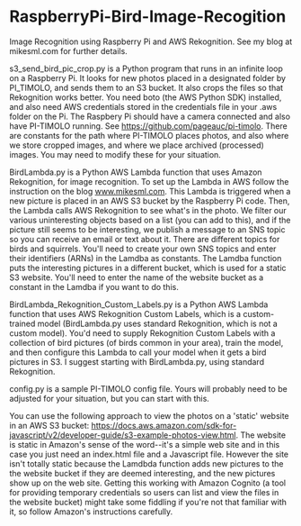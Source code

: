 # RaspberryPi-Bird-Image-Recogition
Image Recognition using Raspberry Pi and AWS Rekognition.  See my blog at mikesml.com for further details.

s3_send_bird_pic_crop.py is a Python program that runs in an infinite loop on a Raspberry Pi. It looks for new photos placed in a designated folder by PI_TIMOLO, and sends them to an S3 bucket. It also crops the files so that Rekognition works better. You need boto (the AWS Python SDK) installed, and also need AWS credentials stored in the credentials file in your .aws folder on the Pi.  The Raspbery Pi should have a camera connected and also have PI-TIMOLO running. See https://github.com/pageauc/pi-timolo. There are constants for the path where PI-TIMOLO places photos, and also where we store cropped images, and where we place archived (processed) images. You may need to modify these for your situation.

BirdLambda.py is a Python AWS Lambda function that uses Amazon Rekognition, for image recognition. To set up the Lambda in AWS follow the instruction on the blog www.mikesml.com. This Lambda is triggered when a new picture is placed in an AWS S3 bucket by the Raspberry Pi code. Then, the Lambda calls AWS Rekognition to see what's in the photo. We filter our various uninteresting objects based on a list (you can add to this), and if the picture still seems to be interesting, we publish a message to an SNS topic so you can receive an email or text about it. There are different topics for birds and squirrels. You'll need to create your own SNS topics and enter their identifiers (ARNs) in the Lamdba as constants. The Lamdba function puts the interesting pictures in a different bucket, which is used for a static S3 website. You'll need to enter the name of the website bucket as a constant in the Lamdba if you want to do this. 

BirdLambda_Rekognition_Custom_Labels.py is a Python AWS Lambda function that uses AWS Rekognition Custom Labels, which is a custom-trained model (BirdLambda.py uses standard Rekognition, which is not a custom model). You'd need to supply Rekognition Custom Labels with a collection of bird pictures (of birds common in your area), train the model, and then configure this Lambda to call your model when it gets a bird pictures in S3. I suggest starting with BirdLambda.py, using standard Rekognition.

config.py is a sample PI-TIMOLO config file. Yours will probably need to be adjusted for your situation, but you can start with this.

You can use the following approach to view the photos on a 'static' website in an AWS S3 bucket: https://docs.aws.amazon.com/sdk-for-javascript/v2/developer-guide/s3-example-photos-view.html. The website is static in Amazon's sense of the word--it's a simple web site and in this case you just need an index.html file and a Javascript file. However the site isn't totally static because the Lamdbda function adds new pictures to the the website bucket if they are deemed interesting, and the new pictures show up on the web site. Getting this working with Amazon Cognito (a tool for providing temporary credentials so users can list and view the files in the website bucket) might take some fiddling if you're not that familiar with it, so follow Amazon's instructions carefully. 


